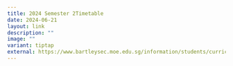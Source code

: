 ```yaml
---
title: 2024 Semester 2Timetable
date: 2024-06-21
layout: link
description: ""
image: ""
variant: tiptap
external: https://www.bartleysec.moe.edu.sg/information/students/curriculum-timetable/
---
```

